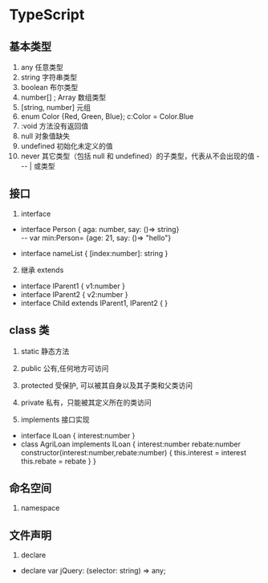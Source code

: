 # TypeScript 

## 基本类型
1. any 任意类型
2. string 字符串类型
3. boolean 布尔类型
4. number[] ; Array<number>  数组类型
5. [string, number]   元组
6. enum Color {Red, Green, Blue};  c:Color = Color.Blue
7. :void  方法没有返回值
8. null 对象值缺失
9. undefined  初始化未定义的值
10. never  其它类型（包括 null 和 undefined）的子类型，代表从不会出现的值
--- | 或类型


## 接口
1. interface 
- interface Person { aga: number, say: ()=> string}     
-- var min:Person= {age: 21, say: ()=> "hello"}

- interface nameList { [index:number]: string }

2. 继承 extends
- interface IParent1 { v1:number } 
- interface IParent2 { v2:number } 
- interface Child extends IParent1, IParent2 { } 

## class 类
1. static 静态方法
2. public 公有,任何地方可访问
3. protected 受保护, 可以被其自身以及其子类和父类访问
4. private  私有，只能被其定义所在的类访问

5. implements 接口实现 
- interface ILoan { interest:number } 
- class AgriLoan implements ILoan { 
    interest:number 
    rebate:number 
    constructor(interest:number,rebate:number) { 
        this.interest = interest 
        this.rebate = rebate 
    } 
    } 


## 命名空间
1. namespace

## 文件声明
1. declare
- declare var jQuery: (selector: string) => any;